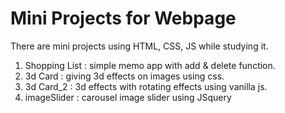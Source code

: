 # Mini Projects for Webpage

There are mini projects using HTML, CSS, JS while studying it.
1. Shopping List : simple memo app with add & delete function.
2. 3d Card : giving 3d effects on images using css.
3. 3d Card_2 : 3d effects with rotating effects using vanilla js.
4. imageSlider : carousel image slider using JSquery
